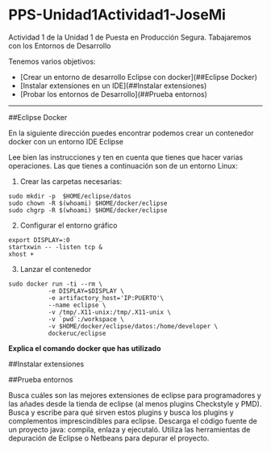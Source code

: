 # PPS-Unidad1Actividad1-JoseMi
Actividad 1 de la Unidad 1 de Puesta en Producción Segura. Tabajaremos con los Entornos de Desarrollo

Tenemos varios objetivos:

- [Crear un entorno de desarrollo Eclipse con docker](##Eclipse Docker)
- [Instalar extensiones en un IDE](##Instalar extensiones)
- [Probar los entornos de Desarrollo](##Prueba entornos) 
---
##Eclipse Docker

En la siguiente dirección [](https://hub.docker.com/r/dockeruc/eclipse) puedes encontrar podemos crear un contenedor docker con un entorno IDE Eclipse

Lee bien las instrucciones y ten en cuenta que tienes que hacer varias operaciones. Las que tienes a continuación son de un entorno Linux:

1. Crear las carpetas necesarias:
~~~
sudo mkdir -p  $HOME/eclipse/datos
sudo chown -R $(whoami) $HOME/docker/eclipse
sudo chgrp -R $(whoami) $HOME/docker/eclipse
~~~

2. Configurar el entorno gráfico 

~~~
export DISPLAY=:0
startxwin -- -listen tcp &
xhost + 
~~~

3. Lanzar el contenedor

~~~
sudo docker run -ti --rm \
           -e DISPLAY=$DISPLAY \
	       -e artifactory_host='IP:PUERTO'\
		   --name eclipse \
           -v /tmp/.X11-unix:/tmp/.X11-unix \
           -v `pwd`:/workspace \
           -v $HOME/docker/eclipse/datos:/home/developer \
           dockeruc/eclipse	

~~~
 __Explica el comando docker que has utilizado__

##Instalar extensiones



##Prueba entornos


[]()
Busca cuáles son las mejores extensiones de eclipse para programadores y las añades desde la tienda de eclipse (al menos plugins Checkstyle y PMD). Busca y escribe para qué sirven estos plugins y busca los plugins y complementos imprescindibles para eclipse.
Descarga el código fuente de un proyecto java: compila, enlaza y ejecutaló.
Utiliza las herramientas de depuración de Eclipse o Netbeans para depurar el proyecto.
